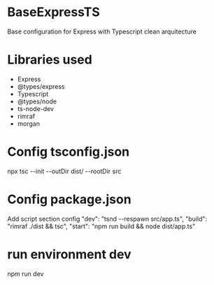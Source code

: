 # BaseExpressTS
Base configuration for Express with Typescript clean arquitecture

# Libraries used
- Express
- @types/express
- Typescript
- @types/node
- ts-node-dev
- rimraf
- morgan

# Config tsconfig.json
npx tsc --init --outDir dist/ --rootDir src

# Config package.json
Add script section config
"dev": "tsnd --respawn src/app.ts",
"build": "rimraf ./dist && tsc",
"start": "npm run build && node dist/app.ts"

# run environment dev
npm run dev
